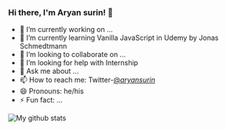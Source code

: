 ### Hi there, I'm Aryan surin! 👋


- 🔭 I’m currently working on ...
- 🌱 I’m currently learning Vanilla JavaScript in Udemy by Jonas Schmedtmann
- 👯 I’m looking to collaborate on ...
- 🤔 I’m looking for help with Internship
- 💬 Ask me about ...
- 📫 How to reach me: Twitter-[@_aryansurin_](https://twitter.com/_aryansurin_)
- 😄 Pronouns: he/his
- ⚡ Fun fact: ...

![My github stats](https://github-readme-stats.vercel.app/api?username=aryan-surin&&show_icons=true&title_color=ffffff&icon_color=bb2acf&text_color=daf7dc&bg_color=151515)
